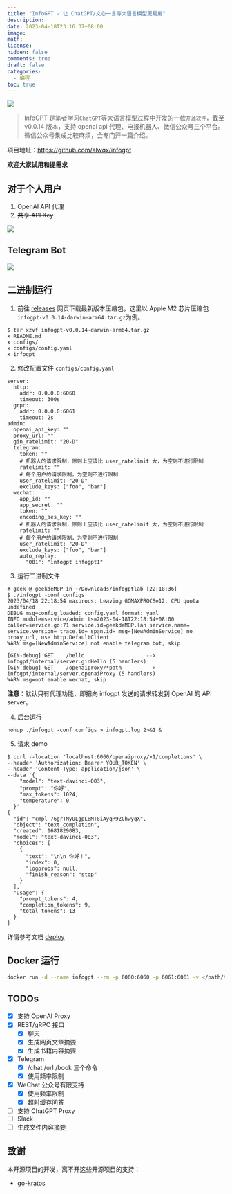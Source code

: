 ```yaml
---
title: "InfoGPT - 让 ChatGPT/文心一言等大语言模型更易用"
description:
date: 2023-04-18T23:16:37+08:00
image:
math:
license:
hidden: false
comments: true
draft: false
categories:
  - 编程
toc: true
---
```


![](https://raw.githubusercontent.com/alwqx/osshub/master/oss/banner/coding.jpg)

> InfoGPT 是笔者学习`ChatGPT`等大语言模型过程中开发的一款`开源软件`，截至 v0.0.14 版本，支持 openai api 代理、电报机器人、微信公众号三个平台。微信公众号集成比较麻烦，会专门开一篇介绍。

项目地址：https://github.com/alwqx/infogpt

**欢迎大家试用和提需求**

<!--more-->

## 对于个人用户

1. OpenAI API 代理
2. ~~共享 API Key~~

![](https://raw.githubusercontent.com/alwqx/osshub/master/oss/github/infogpt_openai_proxy.gif)

## Telegram Bot

![](https://raw.githubusercontent.com/alwqx/osshub/master/oss/github/infogpt_telegram_2.gif)

## 二进制运行

1. 前往 [releases](https://github.com/alwqx/infogpt/releases) 网页下载最新版本压缩包，这里以 Apple M2 芯片压缩包 `infogpt-v0.0.14-darwin-arm64.tar.gz`为例。

```shell
$ tar xzvf infogpt-v0.0.14-darwin-arm64.tar.gz
x README.md
x configs/
x configs/config.yaml
x infogpt
```

2. 修改配置文件 `configs/config.yaml`

```
server:
  http:
    addr: 0.0.0.0:6060
    timeout: 300s
  grpc:
    addr: 0.0.0.0:6061
    timeout: 2s
admin:
  openai_api_key: ""
  proxy_url: ""
  gin_ratelimit: "20-D"
  telegram:
    token: ""
    # 机器人的请求限制，原则上应该比 user_ratelimit 大，为空则不进行限制
    ratelimit: ""
    # 每个用户的请求限制，为空则不进行限制
    user_ratelimit: "20-D"
    exclude_keys: ["foo", "bar"]
  wechat:
    app_id: ""
    app_secret: ""
    token: ""
    encoding_aes_key: ""
    # 机器人的请求限制，原则上应该比 user_ratelimit 大，为空则不进行限制
    ratelimit: ""
    # 每个用户的请求限制，为空则不进行限制
    user_ratelimit: "20-D"
    exclude_keys: ["foo", "bar"]
    auto_replay:
      "001": "infogpt infogpt1"
```

3. 运行二进制文件

```
# geek @ geekdeMBP in ~/Downloads/infogptlab [22:18:36]
$ ./infogpt -conf configs
2023/04/18 22:18:54 maxprocs: Leaving GOMAXPROCS=12: CPU quota undefined
DEBUG msg=config loaded: config.yaml format: yaml
INFO module=service/admin ts=2023-04-18T22:18:54+08:00 caller=service.go:71 service.id=geekdeMBP.lan service.name= service.version= trace.id= span.id= msg=[NewAdminService] no proxy_url, use http.DefaultClient
WARN msg=[NewAdminService] not enable telegram bot, skip

[GIN-debug] GET    /hello                    --> infogpt/internal/server.ginHello (5 handlers)
[GIN-debug] GET    /openaiproxy/*path        --> infogpt/internal/server.openaiProxy (5 handlers)
WARN msg=not enable wechat, skip
```

**注意**：默认只有代理功能，即把向 infogpt 发送的请求转发到 OpenAI 的 API server。

4. 后台运行

```shell
nohup ./infogpt -conf configs > infogpt.log 2>&1 &
```

5. 请求 demo

```shell
$ curl --location 'localhost:6060/openaiproxy/v1/completions' \
--header 'Authorization: Bearer YOUR_TOKEN' \
--header 'Content-Type: application/json' \
--data '{
    "model": "text-davinci-003",
    "prompt": "你好",
    "max_tokens": 1024,
    "temperature": 0
  }'
{
  "id": "cmpl-76grTMyULgpL8MT8iAyqR9ZChwyqX",
  "object": "text_completion",
  "created": 1681829083,
  "model": "text-davinci-003",
  "choices": [
    {
      "text": "\n\n 你好！",
      "index": 0,
      "logprobs": null,
      "finish_reason": "stop"
    }
  ],
  "usage": {
    "prompt_tokens": 4,
    "completion_tokens": 9,
    "total_tokens": 13
  }
}
```

详情参考文档 [deploy](docs/deploy.md)

## Docker 运行

```bash
docker run -d --name infogpt --rm -p 6060:6060 -p 6061:6061 -v </path/to/your/configs>:/data/conf infogpt:latest
```

## TODOs

- [x] 支持 OpenAI Proxy
- [x] REST/gRPC 接口
  - [x] 聊天
  - [x] 生成网页文章摘要
  - [x] 生成书籍内容摘要
- [x] Telegram
  - [x] /chat /url /book 三个命令
  - [x] 使用频率限制
- [x] WeChat 公众号有限支持
  - [x] 使用频率限制
  - [x] 超时缓存问答
- [ ] 支持 ChatGPT Proxy
- [ ] Slack
- [ ] 生成文件内容摘要

## 致谢

本开源项目的开发，离不开这些开源项目的支持：

- [go-kratos](https://github.com/go-kratos/kratos)
